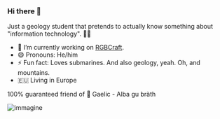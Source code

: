 ### Hi there 👋

Just a geology student that pretends to actually know something about "information technology". 🏳️‍🌈

- 🔭 I’m currently working on [RGBCraft](https://www.rgbcraft.com/).
- 😄 Pronouns: He/him
- ⚡ Fun fact: Loves submarines. And also geology, yeah. Oh, and mountains.
- 🇪🇺 Living in Europe

100% guaranteed friend of :scotland: Gaelic - Alba gu bràth

![immagine](https://user-images.githubusercontent.com/12469744/135750386-9af11074-589b-4484-8a25-337e1d008086.png)


